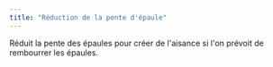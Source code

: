 ```yaml
---
title: "Réduction de la pente d'épaule"
---
```


Réduit la pente des épaules pour créer de l'aisance si l'on prévoit de rembourrer les épaules.




